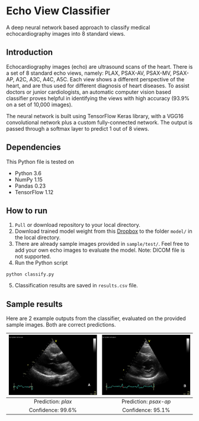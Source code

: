 # Echo View Classifier

A deep neural network based approach to classify medical echocardiography images into 8 standard views.

## Introduction

Echocardiography images (echo) are ultrasound scans of the heart. There is a set of 8 standard echo views, namely: PLAX, PSAX-AV, PSAX-MV, PSAX-AP, A2C, A3C, A4C, A5C. Each view shows a different perspective of the heart, and are thus used for different diagnosis of heart diseases. To assist doctors or junior cardiologists, an automatic computer vision based classifier proves helpful in identifying the views with high accuracy (93.9% on a set of 10,000 images).

The neural network is built using TensorFlow Keras library, with a VGG16 convolutional network plus a custom fully-connected network. The output is passed through a softmax layer to predict 1 out of 8 views.

## Dependencies

This Python file is tested on
- Python 3.6
- NumPy 1.15
- Pandas 0.23
- TensorFlow 1.12

## How to run

1. `Pull` or download repository to your local directory.
2. Download trained model weight from this [Dropbox](https://www.dropbox.com/s/948vur0ajbd165s/mymodel_echocv_500-500-8_adam_16_0.9394.h5?dl=0) to the folder `model/` in the local directory.
3. There are already sample images provided in `sample/test/`. Feel free to add your own echo images to evaluate the model. Note: DICOM file is not supported.
4. Run the Python script
```
python classify.py
```
5. Classification results are saved in `results.csv` file.

## Sample results

Here are 2 example outputs from the classifier, evaluated on the provided sample images. Both are correct predictions.

| ![](sample/test/test1.jpg) |  ![](sample/test/test2.jpg) |
|:--:|:--:|
| Prediction: *plax* | Prediction: *psax-ap* |
| Confidence: 99.6% | Confidence: 95.1% |
